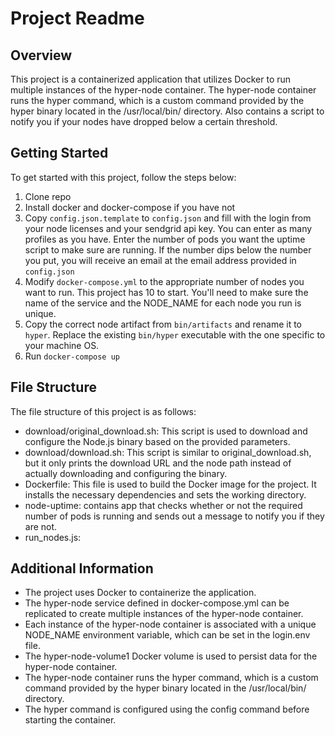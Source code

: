 # Project Readme

## Overview

This project is a containerized application that utilizes Docker to run multiple instances of the hyper-node container. The hyper-node container runs the hyper command, which is a custom command provided by the hyper binary located in the /usr/local/bin/ directory. Also contains a script to notify you if your nodes have dropped below a certain threshold.

## Getting Started

To get started with this project, follow the steps below:

1. Clone repo
2. Install docker and docker-compose if you have not
3. Copy `config.json.template` to `config.json` and fill with the login from your node licenses and your sendgrid api key. You can enter as many profiles as you have. Enter the number of pods you want the uptime script to make sure are running. If the number dips below the number you put, you will receive an email at the email address provided in `config.json`
4. Modify `docker-compose.yml` to the appropriate number of nodes you want to run. This project has 10 to start. You'll need to make sure the name of the service and the NODE_NAME for each node you run is unique.
5. Copy the correct node artifact from `bin/artifacts` and rename it to `hyper`. Replace the existing `bin/hyper` executable with the one specific to your machine OS.
6. Run `docker-compose up`

## File Structure

The file structure of this project is as follows:

- download/original_download.sh: This script is used to download and configure the Node.js binary based on the provided parameters.
- download/download.sh: This script is similar to original_download.sh, but it only prints the download URL and the node path instead of actually downloading and configuring the binary.
- Dockerfile: This file is used to build the Docker image for the project. It installs the necessary dependencies and sets the working directory.
- node-uptime: contains app that checks whether or not the required number of pods is running and sends out a message to notify you if they are not.
- run_nodes.js: 

## Additional Information

- The project uses Docker to containerize the application.
- The hyper-node service defined in docker-compose.yml can be replicated to create multiple instances of the hyper-node container.
- Each instance of the hyper-node container is associated with a unique NODE_NAME environment variable, which can be set in the login.env file.
- The hyper-node-volume1 Docker volume is used to persist data for the hyper-node container.
- The hyper-node container runs the hyper command, which is a custom command provided by the hyper binary located in the /usr/local/bin/ directory.
- The hyper command is configured using the config command before starting the container.
